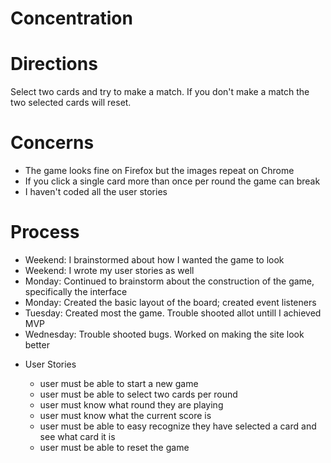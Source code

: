 # Concentration

# Directions

Select two cards and try to make a match. If you don't make a match the two selected cards will reset.

# Concerns

 - The game looks fine on Firefox but the images repeat on Chrome
 - If you click a single card more than once per round the game can break
 - I haven't coded all the user stories

# Process

 - Weekend: I brainstormed about how I wanted the game to look
 - Weekend: I wrote my user stories as well
 - Monday: Continued to brainstorm about the construction of the game, specifically the interface
 - Monday: Created the basic layout of the board; created event listeners
 - Tuesday: Created most the game. Trouble shooted allot untill I achieved MVP
 - Wednesday: Trouble shooted bugs. Worked on making the site look better

* User Stories

  - user must be able to start a new game
  - user must be able to select two cards per round
  - user must know what round they are playing
  - user must know what the current score is
  - user must be able to easy recognize they have selected a card and see
    what card it is 
  - user must be able to reset the game
